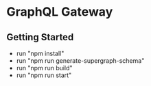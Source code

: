 # GraphQL Gateway

## Getting Started

- run "npm install"
- run "npm run generate-supergraph-schema"
- run "npm run build"
- run "npm run start"
